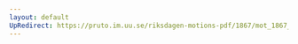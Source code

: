 ```yaml
---
layout: default
UpRedirect: https://pruto.im.uu.se/riksdagen-motions-pdf/1867/mot_1867__ak__153/mot_1867__ak__153-004.pdf
---
```

